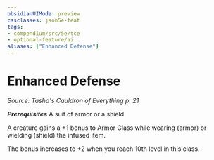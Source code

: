 ```yaml
---
obsidianUIMode: preview
cssclasses: json5e-feat
tags:
- compendium/src/5e/tce
- optional-feature/ai
aliases: ["Enhanced Defense"]
---
```

# Enhanced Defense
*Source: Tasha's Cauldron of Everything p. 21*  

***Prerequisites*** A suit of armor or a shield

A creature gains a +1 bonus to Armor Class while wearing (armor) or wielding (shield) the infused item.

The bonus increases to +2 when you reach 10th level in this class.